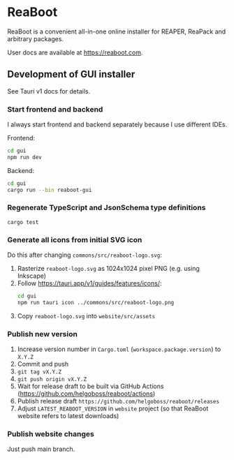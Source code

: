 # ReaBoot

ReaBoot is a convenient all-in-one online installer for REAPER, ReaPack and arbitrary packages.

User docs are available at https://reaboot.com.

## Development of GUI installer

See Tauri v1 docs for details.

### Start frontend and backend

I always start frontend and backend separately because I use different IDEs.

Frontend:

```sh
cd gui
npm run dev
```

Backend:

```sh
cd gui
cargo run --bin reaboot-gui
```

### Regenerate TypeScript and JsonSchema type definitions

`cargo test`

### Generate all icons from initial SVG icon

Do this after changing `commons/src/reaboot-logo.svg`:

1. Rasterize `reaboot-logo.svg` as 1024x1024 pixel PNG (e.g. using Inkscape)
2. Follow https://tauri.app/v1/guides/features/icons/:
   ```sh
   cd gui
   npm run tauri icon ../commons/src/reaboot-logo.png
   ```
3. Copy `reaboot-logo.svg` into `website/src/assets`

### Publish new version

1. Increase version number in `Cargo.toml` (`workspace.package.version`) to `X.Y.Z`
2. Commit and push
3. `git tag vX.Y.Z`
4. `git push origin vX.Y.Z`
5. Wait for release draft to be built via GitHub
   Actions (https://github.com/helgoboss/reaboot/actions)
6. Publish release draft `https://github.com/helgoboss/reaboot/releases`
7. Adjust `LATEST_REABOOT_VERSION` in `website` project (so that ReaBoot website refers to latest
   downloads)

### Publish website changes

Just push main branch.